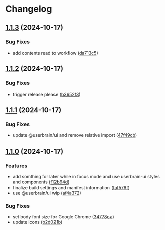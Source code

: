# Changelog

## [1.1.3](https://github.com/receter/focus-log-extension/compare/focus-log-web-extension-v1.1.2...focus-log-web-extension-v1.1.3) (2024-10-17)


### Bug Fixes

* add contents read to workflow ([da713c5](https://github.com/receter/focus-log-extension/commit/da713c5297f1b51e47392b5585b2d3146ee35f5c))

## [1.1.2](https://github.com/receter/focus-log-extension/compare/focus-log-web-extension-v1.1.1...focus-log-web-extension-v1.1.2) (2024-10-17)


### Bug Fixes

* trigger release please ([b3652f3](https://github.com/receter/focus-log-extension/commit/b3652f3e814f1b48d1da2f3ef06c7f11707532d9))

## [1.1.1](https://github.com/receter/focus-log-extension/compare/focus-log-web-extension-v1.1.0...focus-log-web-extension-v1.1.1) (2024-10-17)


### Bug Fixes

* update @userbrain/ui and remove relative import ([47f49cb](https://github.com/receter/focus-log-extension/commit/47f49cba742c7f96e8141da596f2226606ec5953))

## [1.1.0](https://github.com/receter/focus-log-extension/compare/focus-log-web-extension-v1.0.0...focus-log-web-extension-v1.1.0) (2024-10-17)


### Features

* add somthing for later while in focus mode and use userbrain-ui styles and components ([f12b94d](https://github.com/receter/focus-log-extension/commit/f12b94da6693a33e5b58e022070f19d44655e5f5))
* finalize build settings and manifest information ([faf576f](https://github.com/receter/focus-log-extension/commit/faf576f0c0b552a6107005ce764e8323f8634e00))
* use @userbrain/ui wip ([af4a372](https://github.com/receter/focus-log-extension/commit/af4a372f51e79b81813836a751af5526df3ccfb3))


### Bug Fixes

* set body font size for Google Chrome ([34778ca](https://github.com/receter/focus-log-extension/commit/34778cad498883d1307d6de0d61bd37628f0815d))
* update icons ([b2d021b](https://github.com/receter/focus-log-extension/commit/b2d021b3f0894eb6072392313cb1b9775f17f9cb))
